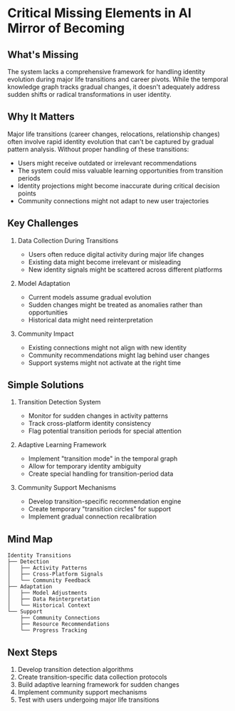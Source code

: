 # Critical Missing Elements in AI Mirror of Becoming

## What's Missing
The system lacks a comprehensive framework for handling identity evolution during major life transitions and career pivots. While the temporal knowledge graph tracks gradual changes, it doesn't adequately address sudden shifts or radical transformations in user identity.

## Why It Matters
Major life transitions (career changes, relocations, relationship changes) often involve rapid identity evolution that can't be captured by gradual pattern analysis. Without proper handling of these transitions:
- Users might receive outdated or irrelevant recommendations
- The system could miss valuable learning opportunities from transition periods
- Identity projections might become inaccurate during critical decision points
- Community connections might not adapt to new user trajectories

## Key Challenges
1. Data Collection During Transitions
   - Users often reduce digital activity during major life changes
   - Existing data might become irrelevant or misleading
   - New identity signals might be scattered across different platforms

2. Model Adaptation
   - Current models assume gradual evolution
   - Sudden changes might be treated as anomalies rather than opportunities
   - Historical data might need reinterpretation

3. Community Impact
   - Existing connections might not align with new identity
   - Community recommendations might lag behind user changes
   - Support systems might not activate at the right time

## Simple Solutions
1. Transition Detection System
   - Monitor for sudden changes in activity patterns
   - Track cross-platform identity consistency
   - Flag potential transition periods for special attention

2. Adaptive Learning Framework
   - Implement "transition mode" in the temporal graph
   - Allow for temporary identity ambiguity
   - Create special handling for transition-period data

3. Community Support Mechanisms
   - Develop transition-specific recommendation engine
   - Create temporary "transition circles" for support
   - Implement gradual connection recalibration

## Mind Map
```
Identity Transitions
├── Detection
│   ├── Activity Patterns
│   ├── Cross-Platform Signals
│   └── Community Feedback
├── Adaptation
│   ├── Model Adjustments
│   ├── Data Reinterpretation
│   └── Historical Context
└── Support
    ├── Community Connections
    ├── Resource Recommendations
    └── Progress Tracking
```

## Next Steps
1. Develop transition detection algorithms
2. Create transition-specific data collection protocols
3. Build adaptive learning framework for sudden changes
4. Implement community support mechanisms
5. Test with users undergoing major life transitions 
